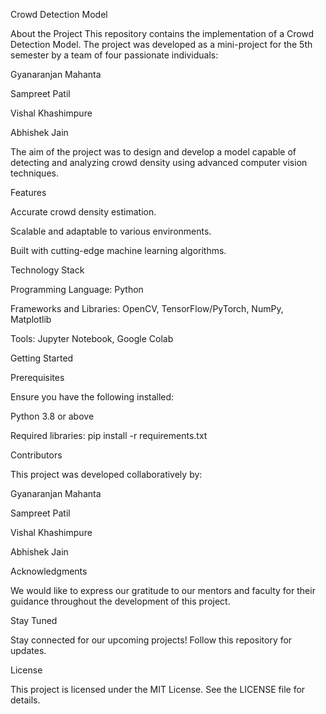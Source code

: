 Crowd Detection Model


About the Project
This repository contains the implementation of a Crowd Detection Model. The project was developed as a mini-project for the 5th semester by a team of four passionate individuals:

Gyanaranjan Mahanta

Sampreet Patil

Vishal Khashimpure

Abhishek Jain

The aim of the project was to design and develop a model capable of detecting and analyzing crowd density using advanced computer vision techniques.



Features

Accurate crowd density estimation.

Scalable and adaptable to various environments.

Built with cutting-edge machine learning algorithms.

Technology Stack

Programming Language: Python

Frameworks and Libraries: OpenCV, TensorFlow/PyTorch, NumPy, Matplotlib

Tools: Jupyter Notebook, Google Colab



Getting Started


Prerequisites

Ensure you have the following installed:

Python 3.8 or above

Required libraries: pip install -r requirements.txt

Contributors

This project was developed collaboratively by:

Gyanaranjan Mahanta

Sampreet Patil

Vishal Khashimpure

Abhishek Jain

Acknowledgments

We would like to express our gratitude to our mentors and faculty for their guidance throughout the development of this project.

Stay Tuned

Stay connected for our upcoming projects! Follow this repository for updates.

License

This project is licensed under the MIT License. See the LICENSE file for details.
